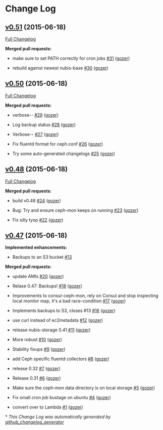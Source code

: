 # Change Log

## [v0.51](https://github.com/nubisproject/nubis-storage/tree/v0.51) (2015-06-18)

[Full Changelog](https://github.com/nubisproject/nubis-storage/compare/v0.50...v0.51)

**Merged pull requests:**

- make sure to set PATH correctly for cron jobs [\#31](https://github.com/Nubisproject/nubis-storage/pull/31) ([gozer](https://github.com/gozer))

- rebuild against newest nubis-base [\#30](https://github.com/Nubisproject/nubis-storage/pull/30) ([gozer](https://github.com/gozer))

## [v0.50](https://github.com/nubisproject/nubis-storage/tree/v0.50) (2015-06-18)

[Full Changelog](https://github.com/nubisproject/nubis-storage/compare/v0.48...v0.50)

**Merged pull requests:**

- verbose-- [\#29](https://github.com/Nubisproject/nubis-storage/pull/29) ([gozer](https://github.com/gozer))

- Log backup status [\#28](https://github.com/Nubisproject/nubis-storage/pull/28) ([gozer](https://github.com/gozer))

- Verbose-- [\#27](https://github.com/Nubisproject/nubis-storage/pull/27) ([gozer](https://github.com/gozer))

- Fix fluentd format for ceph.conf [\#26](https://github.com/Nubisproject/nubis-storage/pull/26) ([gozer](https://github.com/gozer))

- Try some auto-generated changelogs [\#25](https://github.com/Nubisproject/nubis-storage/pull/25) ([gozer](https://github.com/gozer))

## [v0.48](https://github.com/nubisproject/nubis-storage/tree/v0.48) (2015-06-18)

[Full Changelog](https://github.com/nubisproject/nubis-storage/compare/v0.47...v0.48)

**Merged pull requests:**

- build v0.48 [\#24](https://github.com/Nubisproject/nubis-storage/pull/24) ([gozer](https://github.com/gozer))

- Bug: Try and ensure ceph-mon keeps on running [\#23](https://github.com/Nubisproject/nubis-storage/pull/23) ([gozer](https://github.com/gozer))

- Fix silly tyop [\#22](https://github.com/Nubisproject/nubis-storage/pull/22) ([gozer](https://github.com/gozer))

## [v0.47](https://github.com/nubisproject/nubis-storage/tree/v0.47) (2015-06-18)

**Implemented enhancements:**

- Backups to an S3 bucket [\#13](https://github.com/Nubisproject/nubis-storage/issues/13)

**Merged pull requests:**

- update AMIs [\#20](https://github.com/Nubisproject/nubis-storage/pull/20) ([gozer](https://github.com/gozer))

- Relase 0.47: Backups! [\#18](https://github.com/Nubisproject/nubis-storage/pull/18) ([gozer](https://github.com/gozer))

- Improvements to consul-ceph-mon, rely on Consul and stop inspecting local monitor map, it's a bad race-condition [\#17](https://github.com/Nubisproject/nubis-storage/pull/17) ([gozer](https://github.com/gozer))

- Implements backups to S3, closes \#13 [\#16](https://github.com/Nubisproject/nubis-storage/pull/16) ([gozer](https://github.com/gozer))

- use curl instead of ec2metadata [\#12](https://github.com/Nubisproject/nubis-storage/pull/12) ([gozer](https://github.com/gozer))

- release nubis-storage 0.41 [\#11](https://github.com/Nubisproject/nubis-storage/pull/11) ([gozer](https://github.com/gozer))

- More robust [\#10](https://github.com/Nubisproject/nubis-storage/pull/10) ([gozer](https://github.com/gozer))

- Stability fixups [\#9](https://github.com/Nubisproject/nubis-storage/pull/9) ([gozer](https://github.com/gozer))

- add Ceph specific fluentd collectors [\#8](https://github.com/Nubisproject/nubis-storage/pull/8) ([gozer](https://github.com/gozer))

- release 0.32 [\#7](https://github.com/Nubisproject/nubis-storage/pull/7) ([gozer](https://github.com/gozer))

- Release 0.31 [\#6](https://github.com/Nubisproject/nubis-storage/pull/6) ([gozer](https://github.com/gozer))

- Make sure the ceph-mon data directory is on local storage [\#5](https://github.com/Nubisproject/nubis-storage/pull/5) ([gozer](https://github.com/gozer))

- Fix small cron job bustage on ubuntu [\#4](https://github.com/Nubisproject/nubis-storage/pull/4) ([gozer](https://github.com/gozer))

- convert over to Lambda [\#1](https://github.com/Nubisproject/nubis-storage/pull/1) ([gozer](https://github.com/gozer))



\* *This Change Log was automatically generated by [github_changelog_generator](https://github.com/skywinder/Github-Changelog-Generator)*